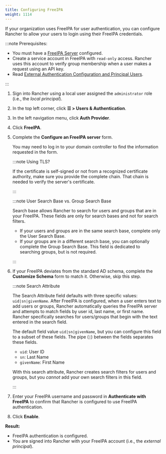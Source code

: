 ```yaml
---
title: Configuring FreeIPA
weight: 1114
---
```


If your organization uses FreeIPA for user authentication, you can configure Rancher to allow your users to login using their FreeIPA credentials.

:::note Prerequisites:

- You must have a [FreeIPA Server](https://www.freeipa.org/) configured.
- Create a service account in FreeIPA with `read-only` access. Rancher uses this account to verify group membership when a user makes a request using an API key.
- Read [External Authentication Configuration and Principal Users]({{<baseurl>}}/rancher/v2.6/en/admin-settings/authentication/#external-authentication-configuration-and-principal-users).

:::

1.  Sign into Rancher using a local user assigned the `administrator` role (i.e., the _local principal_).
1.	In the top left corner, click **☰ > Users & Authentication**.
1. In the left navigation menu, click **Auth Provider**.
1. Click **FreeIPA**.
1.	Complete the **Configure an FreeIPA server** form.

	You may need to log in to your domain controller to find the information requested in the form.

	:::note Using TLS?

	If the certificate is self-signed or not from a recognized certificate authority, make sure you provide the complete chain. That chain is needed to verify the server's certificate.

	:::

	:::note User Search Base vs. Group Search Base
	
	Search base allows Rancher to search for users and groups that are in your FreeIPA.  These fields are only for search bases and not for search filters.
	
	* If your users and groups are in the same search base, complete only the User Search Base.
	* If your groups are in a different search base, you can optionally complete the Group Search Base. This field is dedicated to searching groups, but is not required.

	:::

1.	If your FreeIPA deviates from the standard AD schema, complete the **Customize Schema** form to match it. Otherwise, skip this step.

	:::note Search Attribute
	
	The Search Attribute field defaults with three specific values: `uid|sn|givenName`. After FreeIPA is configured, when a user enters text to add users or groups, Rancher automatically queries the FreeIPA server and attempts to match fields by user id, last name, or first name. Rancher specifically searches for users/groups that begin with the text entered in the search field.
	
	The default field value `uid|sn|givenName`, but you can configure this field to a subset of these fields. The pipe (`|`) between the fields separates these fields.
	
	* `uid`: User ID
	* `sn`: Last Name
	* `givenName`: First Name
	
	With this search attribute, Rancher creates search filters for users and groups, but you *cannot* add your own search filters in this field.

	:::

1.	Enter your FreeIPA username and password in **Authenticate with FreeIPA** to confirm that Rancher is configured to use FreeIPA authentication.
1. Click **Enable**.

**Result:**

- FreeIPA authentication is configured.
- You are signed into Rancher with your FreeIPA account (i.e., the _external principal_).
